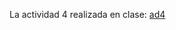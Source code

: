 La actividad 4 realizada en clase:
[ad4](https://nebrijas.github.io/periodismodedatos-mariofs17/ad4)
